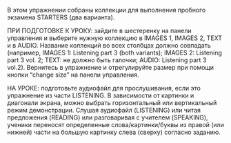 В этом упражнении собраны коллекции для выполнения пробного экзамена STARTERS (два варианта).

ПРИ ПОДГОТОВКЕ К УРОКУ: зайдите в шестеренку на панели управления и выберите нужную коллекцию в IMAGES 1, IMAGES 2, TEXT и в AUDIO. Название коллекций во всех столбцах должно совпадать (например, IMAGES 1: Listening part 3 (both variants); IMAGES 2: Listening part 3 vol. 2; TEXT: не должно быть галочки; AUDIO: Listening part 3 vol.2). Вернитесь в упражнение и отрегулируйте размер при помощи кнопки “change size” на панели управления. 

НА УРОКЕ: подготовьте аудиофайл для прослушивания, если это упражнение из части LISTENING. В зависимости от картинки и диагонали экрана, можно выбрать горизонтальный или вертикальный режим демонстрации. Слушая аудиофайл (LISTENING) или читая предложения (READING) или разговаривая с учителем (SPEAKING), ученики переносят определенные слова/картинки/буквы из правой (или нижней) части на большую картинку слева (сверху) согласно заданию.
